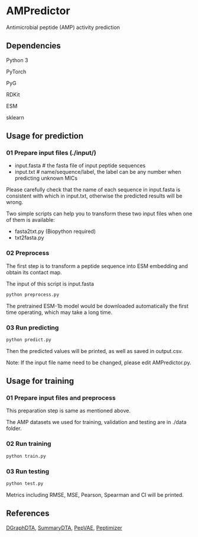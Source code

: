 # AMPredictor

Antimicrobial peptide (AMP) activity prediction



## Dependencies

Python 3

PyTorch

PyG

RDKit

ESM

sklearn



## Usage for prediction

### 01 Prepare input files (./input/)

* input.fasta   # the fasta file of input peptide sequences
* input.txt   # name/sequence/label, the label can be any number when predicting unknown MICs

Please carefully check that the name of each sequence in input.fasta is consistent with which in input.txt, otherwise the predicted results will be wrong.

Two simple scripts can help you to transform these two input files when one of them is available:

* fasta2txt.py (Biopython required)
* txt2fasta.py

### 02 Preprocess

The first step is to transform a peptide sequence into ESM embedding and obtain its contact map.

The input of this script is input.fasta

```python
python preprocess.py
```

The pretrained ESM-1b model would be downloaded automatically the first time operating, which may take a long time. 

### 03 Run predicting

```python
python predict.py
```

Then the predicted values will be printed, as well as saved in output.csv.

Note: If the input file name need to be changed, please edit AMPredictor.py.



## Usage for training

### 01 Prepare input files and preprocess

This preparation step is same as mentioned above. 

The AMP datasets we used for training, validation and testing are in ./data folder.

### 02 Run training

```python
python train.py
```

### 03 Run testing

```python
python test.py
```

Metrics including RMSE, MSE, Pearson, Spearman and CI will be printed.



## References

[DGraphDTA](https://github.com/595693085/DGraphDTA), [SummaryDTA](https://github.com/PuYuQian/SummaryDTA), [PepVAE](https://www.frontiersin.org/articles/10.3389/fmicb.2021.725727/full), [Peptimizer](https://github.com/learningmatter-mit/peptimizer)

